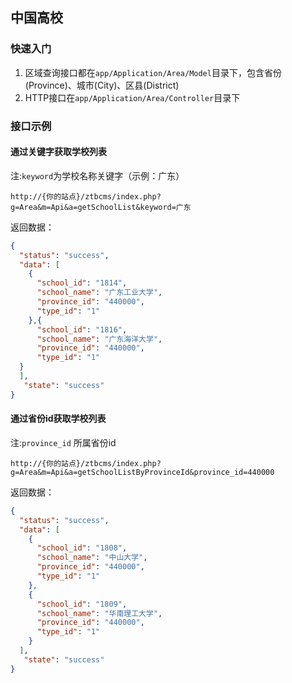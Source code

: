 ## 中国高校

### 快速入门

1. 区域查询接口都在`app/Application/Area/Model`目录下，包含省份(Province)、城市(City)、区县(District)
2. HTTP接口在`app/Application/Area/Controller`目录下


### 接口示例

#### 通过关键字获取学校列表

注:`keyword`为学校名称关键字（示例：广东）

`http://{你的站点}/ztbcms/index.php?g=Area&m=Api&a=getSchoolList&keyword=广东`

返回数据：
```json
{
  "status": "success",
  "data": [
    {
      "school_id": "1814",
      "school_name": "广东工业大学",
      "province_id": "440000",
      "type_id": "1"
    },{
      "school_id": "1816",
      "school_name": "广东海洋大学",
      "province_id": "440000",
      "type_id": "1"
  }
  ],
   "state": "success"
}

```

#### 通过省份id获取学校列表

注:`province_id` 所属省份id

`http://{你的站点}/ztbcms/index.php?g=Area&m=Api&a=getSchoolListByProvinceId&province_id=440000`

返回数据：
```json
{
  "status": "success",
  "data": [
    {
      "school_id": "1808",
      "school_name": "中山大学",
      "province_id": "440000",
      "type_id": "1"
    },
    {
      "school_id": "1809",
      "school_name": "华南理工大学",
      "province_id": "440000",
      "type_id": "1"
    }
  ],
   "state": "success"
}
```

